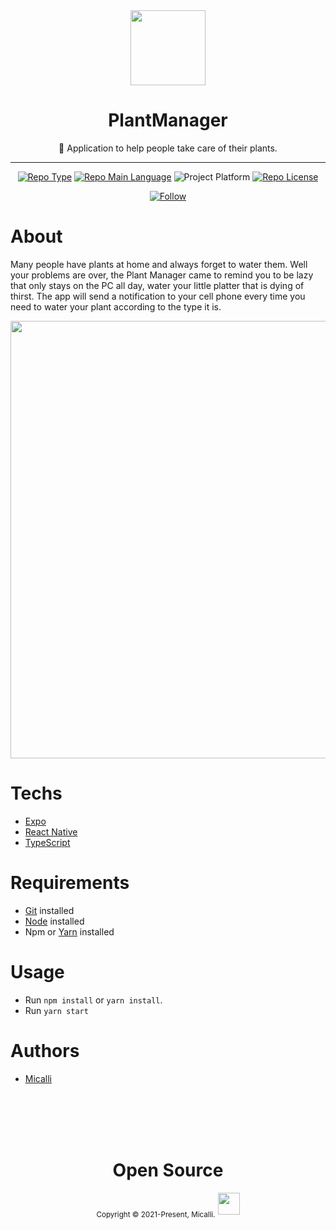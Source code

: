 <div align="center">
    <img src="/.github/icon.png" width="120" />    
    <h1>PlantManager</h1>  
    <p>🌱 Application to help people take care of their plants.</p>    
    <hr />    
    <p>
        <a href="https://rocketseat.com/"><img src="https://img.shields.io/badge/type-nlw-purple" alt="Repo Type" /></a>
        <a href="https://www.typescriptlang.org/"><img src="https://img.shields.io/badge/language-typescript-blue" alt="Repo Main Language" /></a>
        <img src="https://img.shields.io/badge/platform-mobile-blueviolet" alt="Project Platform" />                
        <a href="https://github.com/zevdvlpr/plantmanager/tree/dev/LICENSE"><img src="https://img.shields.io/github/license/zevdvlpr/plantmanager?color=red&label=license" alt="Repo License" /></a>
    </p>     
    <p><a href="https://www.linkedin.com/in/brunomicalli/" target="_blank"><img src="https://img.shields.io/twitter/url?label=Connect%20%40zevdvlpr&logo=linkedin&url=https%3A%2F%2Fwww.twitter.com%2zevdvlpr%2F" alt="Follow" /></a><p>
</div>

# About

Many people have plants at home and always forget to water them. Well your problems are over, the Plant Manager came to remind you to be lazy that only stays on the PC all day, water your little platter that is dying of thirst. The app will send a notification to your cell phone every time you need to water your plant according to the type it is.

<img src="/.github/cover.png" width="700" /> 

# Techs

 - [Expo](https://expo.io/)  
 - [React Native](https://reactnative.dev/)
 - [TypeScript](https://www.typescriptlang.org/)

# Requirements

- [Git](https://git-scm.com/) installed
- [Node](https://node.js.org/) installed
- Npm or [Yarn](https://yarnpkg.com/) installed

# Usage

- Run `npm install` or `yarn install`.
- Run `yarn start`

# Authors

- [Micalli](https://github.com/Micalli)

<br>
<br>
<br>
<br>

<div align="center">
  <h1>Open Source</h1>
  <sub>Copyright © 2021-Present, Micalli.</sub>
  <img src="/.github/icon.png" width="35" />
</div>
